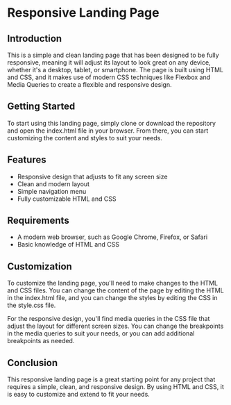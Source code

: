 # Responsive Landing Page

## Introduction

This is a simple and clean landing page that has been designed to be fully responsive, meaning it will adjust its layout to look great on any device, whether it's a desktop, tablet, or smartphone. The page is built using HTML and CSS, and it makes use of modern CSS techniques like Flexbox and Media Queries to create a flexible and responsive design.


## Getting Started
To start using this landing page, simply clone or download the repository and open the index.html file in your browser. From there, you can start customizing the content and styles to suit your needs.

## Features
* Responsive design that adjusts to fit any screen size
* Clean and modern layout
* Simple navigation menu
* Fully customizable HTML and CSS
## Requirements
* A modern web browser, such as Google Chrome, Firefox, or Safari
* Basic knowledge of HTML and CSS
## Customization
To customize the landing page, you'll need to make changes to the HTML and CSS files. You can change the content of the page by editing the HTML in the index.html file, and you can change the styles by editing the CSS in the style.css file.

For the responsive design, you'll find media queries in the CSS file that adjust the layout for different screen sizes. You can change the breakpoints in the media queries to suit your needs, or you can add additional breakpoints as needed.

## Conclusion
This responsive landing page is a great starting point for any project that requires a simple, clean, and responsive design. By using HTML and CSS, it is easy to customize and extend to fit your needs.

